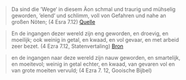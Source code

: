 > Da sind die ’Wege‘ in diesem Äon schmal und traurig und mühselig geworden, ’elend‘ und schlimm, voll von Gefahren und nahe an großen Nöten; (4 Esra 7.12) [Quelle](https://de.wikisource.org/wiki/Das_vierte_Buch_Esra/Kapitel_7)

> En de ingangen dezer wereld zijn eng geworden, en droevig, en moeilijk; ook weinig in getal, en kwaad, en vol gevaar, en met arbeid zeer bezet. (4 Ezra 7.12, Statenvertaling) [Bron](https://www.statenvertaling.net/bijbel/4ezr/7.html)

> en de ingangen naar deze wereld
> zijn nauw geworden, en smartelijk,
> en moeitevol; weinig in getal echter,
> en kwaad, van gevaren vol en
> van grote moeiten vervuld;
> (4 Ezra 7. 12, Gooische Bijbel)